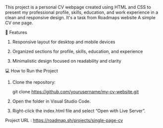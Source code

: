 This project is a personal CV webpage created using HTML and CSS to present my professional profile, skills, education, and work experience in a clean and responsive design. 
It's a task from Roadmaps website A simple CV one page.

🚀 Features

1. Responsive layout for desktop and mobile devices

2. Organized sections for profile, skills, education, and experience

3. Minimalistic design focused on readability and clarity
   
💻 How to Run the Project

1. Clone the repository:

   git clone https://github.com/yourusername/my-cv-website.git

2. Open the folder in Visual Studio Code.

3. Right-click the index.html file and select “Open with Live Server”.

Project URL : https://roadmap.sh/projects/single-page-cv
